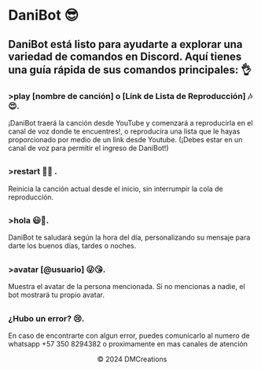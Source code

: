 # DaniBot 😎


## DaniBot está listo para ayudarte a explorar una variedad de comandos en Discord. Aquí tienes una guía rápida de sus comandos principales: 👌

### >play [nombre de canción] o [Link de Lista de Reproducción] 🎶😍.
¡DaniBot traerá la canción desde YouTube y comenzará a reproducirla en el canal de voz donde te encuentres!, o reproducira una lista que le hayas proporcionado por medio de un link desde Youtube. (¡Debes estar en un canal de voz para permitir el ingreso de DaniBot!)

##
### >restart 💖😉 .
Reinicia la canción actual desde el inicio, sin interrumpir la cola de reproducción.
##
### >hola 😃👀.
DaniBot te saludará según la hora del día, personalizando su mensaje para darte los buenos días, tardes o noches.
##
### >avatar [@usuario] 😜😘.
Muestra el avatar de la persona mencionada. Si no mencionas a nadie, el bot mostrará tu propio avatar.
##
### ¿Hubo un error? 😢.
En caso de encontrarte con algun error, puedes comunicarlo al numero de whatsapp +57 350 8294382 o proximamente en mas canales de atención

<p align="center"> &copy; 2024 DMCreations <p/>

